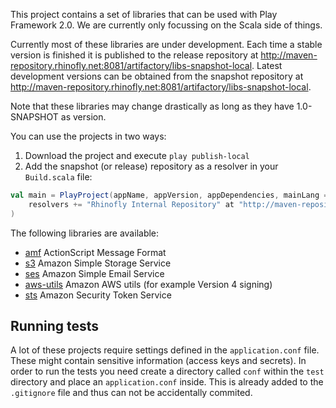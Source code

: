 This project contains a set of libraries that can be used with Play Framework 2.0. We are currently only focussing on the Scala side of things.

Currently most of these libraries are under development. Each time a stable version is finished it is published to the release repository at http://maven-repository.rhinofly.net:8081/artifactory/libs-snapshot-local. Latest development versions can be obtained from the snapshot repository at http://maven-repository.rhinofly.net:8081/artifactory/libs-snapshot-local.

Note that these libraries may change drastically as long as they have 1.0-SNAPSHOT as version.

You can use the projects in two ways:

1. Download the project and execute `play publish-local`
2. Add the snapshot (or release) repository as a resolver in your `Build.scala` file:

``` scala
val main = PlayProject(appName, appVersion, appDependencies, mainLang = SCALA).settings(
    resolvers += "Rhinofly Internal Repository" at "http://maven-repository.rhinofly.net:8081/artifactory/libs-snapshot-local"
)
```

The following libraries are available:

- [amf](/Rhinofly/play-libraries/tree/master/amf) ActionScript Message Format
- [s3](/Rhinofly/play-libraries/master/apis/s3) Amazon Simple Storage Service
- [ses](/Rhinofly/play-libraries/master/apis/ses) Amazon Simple Email Service
- [aws-utils](/Rhinofly/play-libraries/master/apis/aws-utils) Amazon AWS utils (for example Version 4 signing)
- [sts](/Rhinofly/play-libraries/master/apis/sts) Amazon Security Token Service

Running tests
-------------

A lot of these projects require settings defined in the `application.conf` file. These might contain sensitive information (access keys and secrets). In order to run the tests you need create a directory called `conf` within the `test` directory and place an `application.conf` inside. This is already added to the `.gitignore` file and thus can not be accidentally commited.